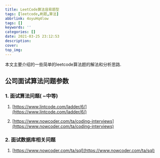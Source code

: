 ```yaml
---
title: LeetCode算法容易题型
tags: [leetcode,刷题,算法]
abbrlink: 4oyuHq4low
tags: []
keywords: ''
categories: []
date: 2021-03-25 23:12:53
description:
cover: 
top_img:
---
```




本文主要介绍的一些简单的leetcode算法题的解法和分析思路.

##  公司面试算法问题参数

### 1. 面试算法问题( ~中等)

1. [https://www.lintcode.com/ladder/6/](https://www.lintcode.com/ladder/6/)

2. [https://www.nowcoder.com/ta/coding-interviews](https://www.nowcoder.com/ta/coding-interviews)

### 2. 面试数据库相关问题

1. [https://www.nowcoder.com/ta/sql](https://www.nowcoder.com/ta/sql)
